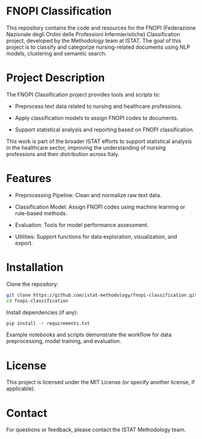 # FNOPI Classification
This repository contains the code and resources for the FNOPI (Federazione Nazionale degli Ordini delle Professioni Infermieristiche) Classification project, developed by the Methodology team at ISTAT. The goal of this project is to classify and categorize nursing-related documents using NLP models, clustering and semantic search.

# Project Description
The FNOPI Classification project provides tools and scripts to:

- Preprocess text data related to nursing and healthcare professions.

- Apply classification models to assign FNOPI codes to documents.

- Support statistical analysis and reporting based on FNOPI classification.

This work is part of the broader ISTAT efforts to support statistical analysis in the healthcare sector, improving the understanding of nursing professions and their distribution across Italy.

# Features
- Preprocessing Pipeline: Clean and normalize raw text data.

- Classification Model: Assign FNOPI codes using machine learning or rule-based methods.

- Evaluation: Tools for model performance assessment.

- Utilities: Support functions for data exploration, visualization, and export.

# Installation
Clone the repository:

```bash
git clone https://github.com/istat-methodology/fnopi-classification.git
cd fnopi-classification
```

Install dependencies (if any):

```bash
pip install -r requirements.txt
```

Example notebooks and scripts demonstrate the workflow for data preprocessing, model training, and evaluation.

# License
This project is licensed under the MIT License (or specify another license, if applicable).

# Contact
For questions or feedback, please contact the ISTAT Methodology team.
